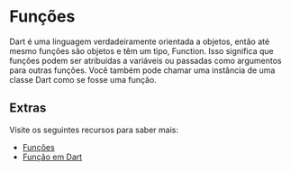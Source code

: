 # Funções

Dart é uma linguagem verdadeiramente orientada a objetos, então até mesmo funções são objetos e têm um tipo, Function. Isso significa que funções podem ser atribuídas a variáveis ou passadas como argumentos para outras funções. Você também pode chamar uma instância de uma classe Dart como se fosse uma função.

## Extras 
Visite os seguintes recursos para saber mais:
- [Funções](https://dart.dev/guides/language/language-tour#functions)
- [Função em Dart](https://www.javatpoint.com/dart-function)

